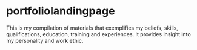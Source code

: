 # portfoliolandingpage
This is my compilation of materials that exemplifies my beliefs, skills, qualifications, education, training and experiences. It provides insight into my personality and work ethic.
